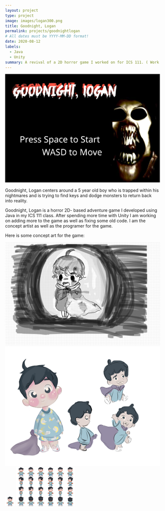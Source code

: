 ```yaml
---
layout: project
type: project
image: images/logan300.png
title: Goodnight, Logan
permalink: projects/goodnightlogan
# All dates must be YYYY-MM-DD format!
date: 2020-08-12
labels:
  - Java
  - Unity
summary: A revival of a 2D horror game I worked on for ICS 111. ( Work in Progress )
---
```


<img class="ui medium right floated rounded image" src="/images/gnloganmenu.png">

Goodnight, Logan centers around a 5 year old boy who is trapped within his nightmares and is trying to find keys and dodge monsters to return back into reality.


Goodnight, Logan is a horror 2D- based adventure game I developed using Java in my ICS 111 class. After spending more time with Unity I am working on adding more to the game as well as fixing some old code. I am the concept artist as well as the programer for the game.

Here is some concept art for the game: 

<div class="ui small rounded images">
  <img class="ui image" src="../images/LilBoi.png">
  <img class="ui image" src="../images/LIttle boi.png">
  <img class="ui image" src="../images/person.png">
  <img class="ui image" src="../images/logan walk.png">
</div>



